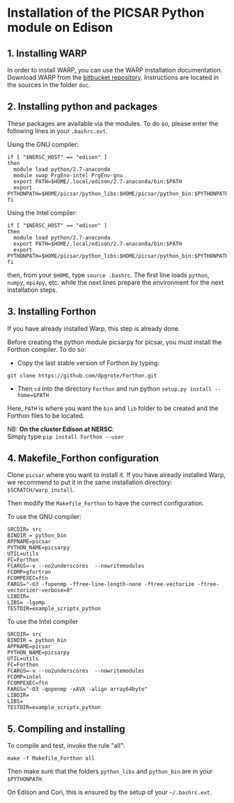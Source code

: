 # **Installation of the PICSAR Python module on Edison**

## **1. Installing WARP**

In order to install WARP, you can use the WARP installation documentation.
Download WARP from the [bitbucket repository](https://bitbucket.org/berkeleylab/warp).
Instructions are located in the sources in the folder `doc`.

## **2. Installing python and packages**

These packages are available via the modules.
To do so, please enter the following lines in your `.bashrc.ext`.

Using the GNU compiler:

```
if [ "$NERSC_HOST" == "edison" ]
then
  module load python/2.7-anaconda
  module swap PrgEnv-intel PrgEnv-gnu
  export PATH=$HOME/.local/edison/2.7-anaconda/bin:$PATH
  export PYTHONPATH=$HOME/picsar/python_libs:$HOME/picsar/python_bin:$PYTHONPATH
fi
```

Using the Intel compiler:

```
if [ "$NERSC_HOST" == "edison" ]
then
  module load python/2.7-anaconda
  export PATH=$HOME/.local/edison/2.7-anaconda/bin:$PATH
  export PYTHONPATH=$HOME/picsar/python_libs:$HOME/picsar/python_bin:$PYTHONPATH
fi
```

then, from your `$HOME`, type `source .bashrc`. The first line loads
`python`, `numpy`, `mpi4py`, etc. while the next lines prepare the
environment for the next installation steps.


## **3. Installing Forthon**

If you have already installed Warp, this step is already done.

Before creating the python module picsarpy for picsar,
you must install the Forthon compiler.
To do so:

* Copy the last stable version of Forthon by typing:
```
git clone https://github.com/dpgrote/Forthon.git
```

* Then `cd` into the directory `Forthon` and run python `setup.py install --home=$PATH`

Here, `PATH` is where you want the `bin` and `lib` folder to be created
and the Forthon files to be located.

NB: **On the cluster Edison at NERSC**:  
Simply type `pip install Forthon --user`

## **4. Makefile_Forthon configuration**

Clone `picsar` where you want to install it.
If you have already installed Warp,
we recommend to put it in the same installation directory: `$SCRATCH/warp_install`.

Then modify the `Makefile_Forthon` to have the correct configuration.

To use the GNU compiler:
```
SRCDIR= src
BINDIR = python_bin
APPNAME=picsar
PYTHON_NAME=picsarpy
UTIL=utils
FC=Forthon
FCARGS=-v --no2underscores  --nowritemodules
FCOMP=gfortran
FCOMPEXEC=ftn
FARGS="-O3 -fopenmp -ffree-line-length-none -ftree-vectorize -ftree-vectorizer-verbose=0"
LIBDIR=
LIBS= -lgomp
TESTDIR=example_scripts_python
```

To use the Intel compiler
```
SRCDIR= src
BINDIR = python_bin
APPNAME=picsar
PYTHON_NAME=picsarpy
UTIL=utils
FC=Forthon
FCARGS=-v --no2underscores  --nowritemodules
FCOMP=intel
FCOMPEXEC=ftn
FARGS="-O3 -qopenmp -xAVX -align array64byte"
LIBDIR=
LIBS=
TESTDIR=example_scripts_python
```

## **5. Compiling and installing**

To compile and test, invoke the rule "all":
```
make -f Makefile_Forthon all
```
Then make sure that the folders `python_libs` and `python_bin` are in
your `$PYTHONPATH`.

On Edison and Cori, this is ensured by the setup of your `~/.bashrc.ext`.
